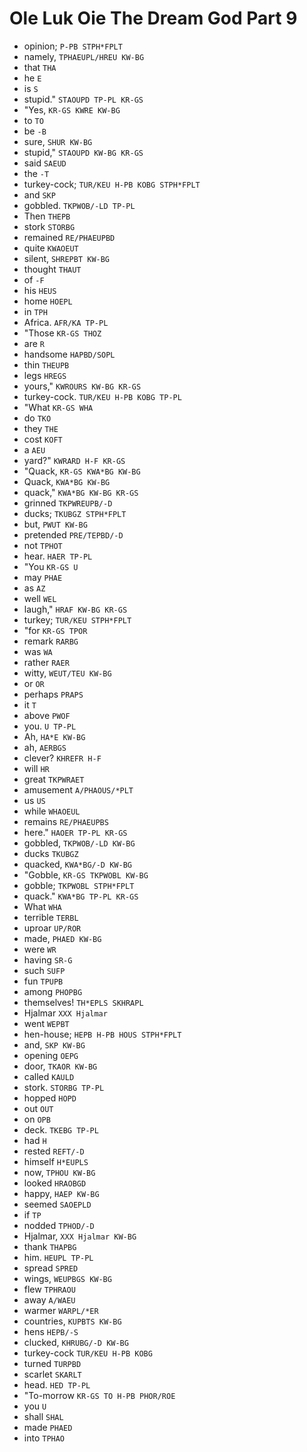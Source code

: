 # Ole Luk Oie The Dream God Part 9

* opinion; `P-PB STPH*FPLT`
* namely, `TPHAEUPL/HREU KW-BG`
* that `THA`
* he `E`
* is `S`
* stupid." `STAOUPD TP-PL KR-GS`
* "Yes, `KR-GS KWRE KW-BG`
* to `TO`
* be `-B`
* sure, `SHUR KW-BG`
* stupid," `STAOUPD KW-BG KR-GS`
* said `SAEUD`
* the `-T`
* turkey-cock; `TUR/KEU H-PB KOBG STPH*FPLT`
* and `SKP`
* gobbled. `TKPWOB/-LD TP-PL`
* Then `THEPB`
* stork `STORBG`
* remained `RE/PHAEUPBD`
* quite `KWAOEUT`
* silent, `SHREPBT KW-BG`
* thought `THAUT`
* of `-F`
* his `HEUS`
* home `HOEPL`
* in `TPH`
* Africa. `AFR/KA TP-PL`
* "Those `KR-GS THOZ`
* are `R`
* handsome `HAPBD/SOPL`
* thin `THEUPB`
* legs `HREGS`
* yours," `KWROURS KW-BG KR-GS`
* turkey-cock. `TUR/KEU H-PB KOBG TP-PL`
* "What `KR-GS WHA`
* do `TKO`
* they `THE`
* cost `KOFT`
* a `AEU`
* yard?" `KWRARD H-F KR-GS`
* "Quack, `KR-GS KWA*BG KW-BG`
* Quack, `KWA*BG KW-BG`
* quack," `KWA*BG KW-BG KR-GS`
* grinned `TKPWREUPB/-D`
* ducks; `TKUBGZ STPH*FPLT`
* but, `PWUT KW-BG`
* pretended `PRE/TEPBD/-D`
* not `TPHOT`
* hear. `HAER TP-PL`
* "You `KR-GS U`
* may `PHAE`
* as `AZ`
* well `WEL`
* laugh," `HRAF KW-BG KR-GS`
* turkey; `TUR/KEU STPH*FPLT`
* "for `KR-GS TPOR`
* remark `RARBG`
* was `WA`
* rather `RAER`
* witty, `WEUT/TEU KW-BG`
* or `OR`
* perhaps `PRAPS`
* it `T`
* above `PWOF`
* you. `U TP-PL`
* Ah, `HA*E KW-BG`
* ah, `AERBGS`
* clever? `KHREFR H-F`
* will `HR`
* great `TKPWRAET`
* amusement `A/PHAOUS/*PLT`
* us `US`
* while `WHAOEUL`
* remains `RE/PHAEUPBS`
* here." `HAOER TP-PL KR-GS`
* gobbled, `TKPWOB/-LD KW-BG`
* ducks `TKUBGZ`
* quacked, `KWA*BG/-D KW-BG`
* "Gobble, `KR-GS TKPWOBL KW-BG`
* gobble; `TKPWOBL STPH*FPLT`
* quack." `KWA*BG TP-PL KR-GS`
* What `WHA`
* terrible `TERBL`
* uproar `UP/ROR`
* made, `PHAED KW-BG`
* were `WR`
* having `SR-G`
* such `SUFP`
* fun `TPUPB`
* among `PHOPBG`
* themselves! `TH*EPLS SKHRAPL`
* Hjalmar `XXX Hjalmar`
* went `WEPBT`
* hen-house; `HEPB H-PB HOUS STPH*FPLT`
* and, `SKP KW-BG`
* opening `OEPG`
* door, `TKAOR KW-BG`
* called `KAULD`
* stork. `STORBG TP-PL`
* hopped `HOPD`
* out `OUT`
* on `OPB`
* deck. `TKEBG TP-PL`
* had `H`
* rested `REFT/-D`
* himself `H*EUPLS`
* now, `TPHOU KW-BG`
* looked `HRAOBGD`
* happy, `HAEP KW-BG`
* seemed `SAOEPLD`
* if `TP`
* nodded `TPHOD/-D`
* Hjalmar, `XXX Hjalmar KW-BG`
* thank `THAPBG`
* him. `HEUPL TP-PL`
* spread `SPRED`
* wings, `WEUPBGS KW-BG`
* flew `TPHRAOU`
* away `A/WAEU`
* warmer `WARPL/*ER`
* countries, `KUPBTS KW-BG`
* hens `HEPB/-S`
* clucked, `KHRUBG/-D KW-BG`
* turkey-cock `TUR/KEU H-PB KOBG`
* turned `TURPBD`
* scarlet `SKARLT`
* head. `HED TP-PL`
* "To-morrow `KR-GS TO H-PB PHOR/ROE`
* you `U`
* shall `SHAL`
* made `PHAED`
* into `TPHAO`
